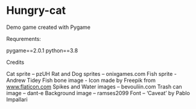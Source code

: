 # Hungry-cat
Demo game created with Pygame


Requrements:

pygame==2.0.1
python==3.8


Credits

Cat sprite – pzUH
Rat and Dog sprites – onixgames.com
Fish sprite - Andrew Tidey
Fish bone image - Icon made by Freepik from www.flaticon.com
Spikes and Water images – bevouliin.com
Trash can image – dant-e
Background image – ramses2099
Font – ‘Caveat’ by Pablo Impallari
